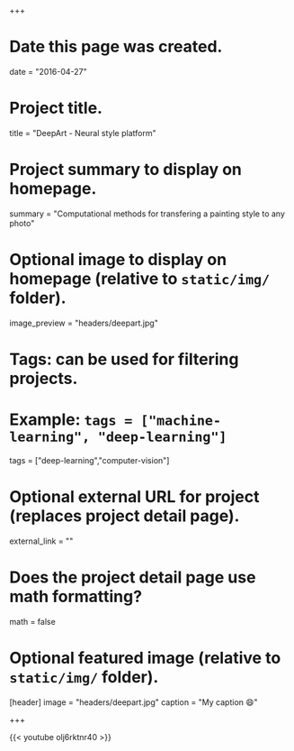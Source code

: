 +++
# Date this page was created.
date = "2016-04-27"

# Project title.
title = "DeepArt - Neural style platform"

# Project summary to display on homepage.
summary = "Computational methods for transfering a painting style to any photo"

# Optional image to display on homepage (relative to `static/img/` folder).
image_preview = "headers/deepart.jpg"

# Tags: can be used for filtering projects.
# Example: `tags = ["machine-learning", "deep-learning"]`
tags = ["deep-learning","computer-vision"]

# Optional external URL for project (replaces project detail page).
external_link = ""

# Does the project detail page use math formatting?
math = false

# Optional featured image (relative to `static/img/` folder).
[header]
image = "headers/deepart.jpg"
caption = "My caption :smile:"

+++



{{< youtube olj6rktnr40 >}}
<br>